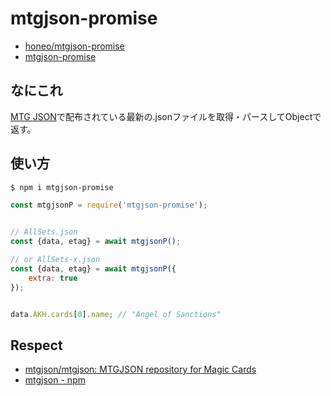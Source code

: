 # mtgjson-promise
* [honeo/mtgjson-promise](https://github.com/honeo/mtgjson-promise)  
* [mtgjson-promise](https://www.npmjs.com/package/mtgjson-promise)


## なにこれ
[MTG JSON](http://mtgjson.com/)で配布されている最新の.jsonファイルを取得・パースしてObjectで返す。  


## 使い方
```bash
$ npm i mtgjson-promise
```
```js
const mtgjsonP = require('mtgjson-promise');


// AllSets.json
const {data, etag} = await mtgjsonP();

// or AllSets-x.json
const {data, etag} = await mtgjsonP({
	extra: true
});


data.AKH.cards[0].name; // "Angel of Sanctions"
```


## Respect
* [mtgjson/mtgjson: MTGJSON repository for Magic Cards](https://github.com/mtgjson/mtgjson)
* [mtgjson - npm](https://www.npmjs.com/package/mtgjson)
